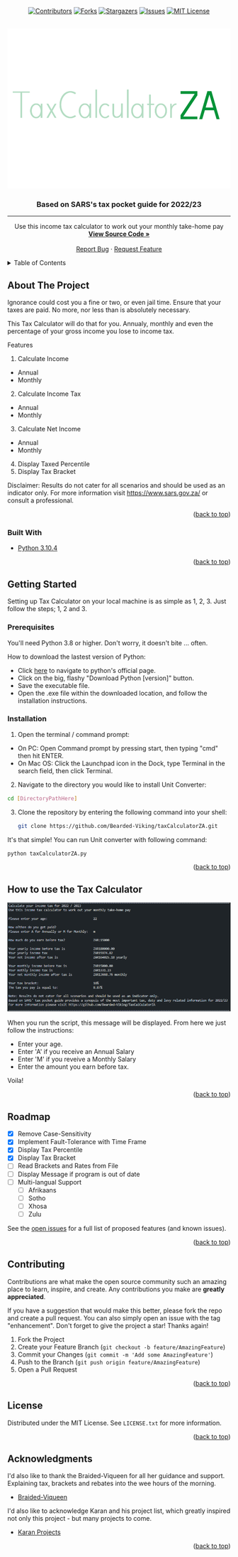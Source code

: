 <div id="top"></div>
<div align="center">

<!-- PROJECT SHIELDS -->
[![Contributors][contributors-shield]][contributors-url]
[![Forks][forks-shield]][forks-url]
[![Stargazers][stars-shield]][stars-url]
[![Issues][issues-shield]][issues-url]
[![MIT License][license-shield]][license-url]

<!-- PROJECT LOGO -->
<br />
  <a href="https://github.com/Thorin-the-Bearded/TaskFlow/">
    <img src="images/logo.png" alt="Logo" height="360">
  </a>

  <h3 align="center">Based on SARS's tax pocket guide for 2022/23</h3>
  
  <hr>
  
  <p align="center">
    Use this income tax calculator to work out your monthly take-home pay
    <br />
    <a href="https://github.com/Thorin-the-Bearded/taxCalculatorZA/"><strong>View Source Code »</strong></a>
    <br />
    <br />
    <a href="https://github.com/Thorin-the-Bearded/taxCalculatorZA/issues">Report Bug</a>
    ·
    <a href="https://github.com/Thorin-the-Bearded/taxCalculatorZA/issues">Request Feature</a>
  </p>
</div>



<!-- TABLE OF CONTENTS -->
<details>
  <summary>Table of Contents</summary>
  <ol>
    <li>
      <a href="#about-the-project">About The Project</a>
      <ul>
        <li><a href="#built-with">Built With</a></li>
      </ul>
    </li>
    <li>
      <a href="#getting-started">Getting Started</a>
      <ul>
        <li><a href="#prerequisites">Prerequisites</a></li>
        <li><a href="#installation">Installation</a></li>
      </ul>
    </li>
    <li><a href="#how-to-use-the-tax-calculator">How to use the Tax Calculator</a></li>
    <li><a href="#roadmap">Roadmap</a></li>
    <li><a href="#contributing">Contributing</a></li>
    <li><a href="#license">License</a></li>
    <li><a href="#acknowledgments">Acknowledgments</a></li>
  </ol>
</details>



<!-- ABOUT THE PROJECT -->
## About The Project

Ignorance could cost you a fine or two, or even jail time. Ensure that your taxes are paid. No more, nor less than is absolutely necessary.

This Tax Calculator will do that for you. Annualy, monthly and even the percentage of your gross income you lose to income tax.

Features
1. Calculate Income
  * Annual
  * Monthly
2. Calculate Income Tax
  * Annual
  * Monthly
3. Calculate Net Income
  * Annual
  * Monthly
4. Display Taxed Percentile
5. Display Tax Bracket

Disclaimer: Results do not cater for all scenarios and should be used as an indicator only.
For more information visit <a>https://www.sars.gov.za/</a> or consult a professional.

<p align="right">(<a href="#top">back to top</a>)</p>



### Built With

* [Python 3.10.4](https://www.python.org/)

<p align="right">(<a href="#top">back to top</a>)</p>



<!-- GETTING STARTED -->
## Getting Started

Setting up Tax Calculator on your local machine is as simple as 1, 2, 3. Just follow the steps; 1, 2 and 3.

### Prerequisites

You'll need Python 3.8 or higher. Don't worry, it doesn't bite ... often.

How to download the lastest version of Python:
* Click [here](https://www.python.org/downloads/) to navigate to python's official page.
* Click on the big, flashy "Download Python [version]" button.
* Save the executable file.
* Open the .exe file within the downloaded location, and follow the installation instructions.


### Installation

1. Open the terminal / command prompt:
  * On PC: Open Command prompt by pressing start, then typing "cmd" then hit ENTER.
  * On Mac OS: Click the Launchpad icon in the Dock, type Terminal in the search field, then click Terminal.

2. Navigate to the directory you would like to install Unit Converter:

  ```sh
  cd [DirectoryPathHere]
  ```

3. Clone the repository by entering the following command into your shell:
   
   ```sh
   git clone https://github.com/Bearded-Viking/taxCalculatorZA.git
   ```

It's that simple! You can run Unit converter with following command:

  ```sh
  python taxCalculatorZA.py
  ```

<p align="right">(<a href="#top">back to top</a>)</p>



<!-- USAGE EXAMPLES -->
## How to use the Tax Calculator

[![Screenshot][screenshot]]((https://github.com/Thorin-the-Bearded/taxCalculatorZA/blob/main/images/screenshot.png))

When you run the script, this message will be displayed. From here we just follow the instructions:

- Enter your age.
- Enter 'A' if you receive an Annual Salary
- Enter 'M' if you reveive a Monthly Salary
- Enter the amount you earn before tax.

Voila!

<p align="right">(<a href="#top">back to top</a>)</p>

<!-- ROADMAP -->
## Roadmap

- [x] Remove Case-Sensitivity
- [x] Implement Fault-Tolerance with Time Frame
- [x] Display Tax Percentile
- [x] Display Tax Bracket
- [ ] Read Brackets and Rates from File
- [ ] Display Message if program is out of date
- [ ] Multi-langual Support
    - [ ] Afrikaans
    - [ ] Sotho
    - [ ] Xhosa
    - [ ] Zulu

See the [open issues](https://github.com/Thorin-the-Bearded/UnitConverter/issues) for a full list of proposed features (and known issues).

<p align="right">(<a href="#top">back to top</a>)</p>



<!-- CONTRIBUTING -->
## Contributing

Contributions are what make the open source community such an amazing place to learn, inspire, and create. Any contributions you make are **greatly appreciated**.

If you have a suggestion that would make this better, please fork the repo and create a pull request. You can also simply open an issue with the tag "enhancement".
Don't forget to give the project a star! Thanks again!

1. Fork the Project
2. Create your Feature Branch (`git checkout -b feature/AmazingFeature`)
3. Commit your Changes (`git commit -m 'Add some AmazingFeature'`)
4. Push to the Branch (`git push origin feature/AmazingFeature`)
5. Open a Pull Request

<p align="right">(<a href="#top">back to top</a>)</p>



<!-- LICENSE -->
## License

Distributed under the MIT License. See `LICENSE.txt` for more information.

<p align="right">(<a href="#top">back to top</a>)</p>



<!-- ACKNOWLEDGMENTS -->
## Acknowledgments

I'd also like to thank the Braided-Viqueen for all her guidance and support. Explaining tax, brackets and rebates into the wee hours of the morning.
* [Braided-Viqueen]((https://github.com/Braided-Viqueen))

I'd also like to acknowledge Karan and his project list, which greatly inspired not only this project - but many projects to come.
* [Karan Projects](https://github.com/karan/Projects)


<p align="right">(<a href="#top">back to top</a>)</p>



<!-- MARKDOWN LINKS & IMAGES -->
[contributors-shield]: https://img.shields.io/github/contributors/Thorin-the-Bearded/taxCalculatorZA.svg?style=for-the-badge&color=009338
[contributors-url]: https://github.com/Thorin-the-Bearded/taxCalculatorZA/graphs/contributors
[forks-shield]: https://img.shields.io/github/forks/Thorin-the-Bearded/taxCalculatorZA.svg?style=for-the-badge&color=b4ddc3
[forks-url]: https://github.com/Thorin-the-Bearded/taxCalculatorZA/network/members
[stars-shield]: https://img.shields.io/github/stars/Thorin-the-Bearded/taxCalculatorZA.svg?style=for-the-badge&color=009338
[stars-url]: https://github.com/Thorin-the-Bearded/taxCalculatorZA/stargazers
[issues-shield]: https://img.shields.io/github/issues/Thorin-the-Bearded/taxCalculatorZA.svg?style=for-the-badge&color=b4ddc3
[issues-url]: https://github.com/Thorin-the-Bearded/taxCalculatorZA/issues
[license-shield]: https://img.shields.io/github/license/Thorin-the-Bearded/taxCalculatorZA.svg?style=for-the-badge&color=009338
[license-url]: https://github.com/Thorin-the-Bearded/taxCalculatorZA/blob/master/LICENSE.txt

[screenshot]: images/screenshot.png
